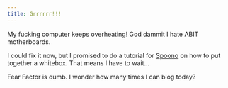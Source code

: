```yaml
---
title: Grrrrrr!!!
---
```


My fucking computer keeps overheating! God dammit I hate ABIT motherboards.

I could fix it now, but I promised to do a tutorial for
[Spoono](http://www.spoono.com) on how to put together a whitebox. That means
I have to wait...

Fear Factor is dumb. I wonder how many times I can blog today?
